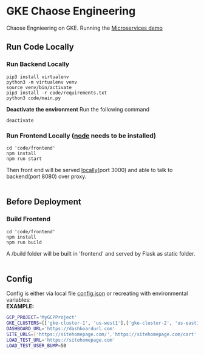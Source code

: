 # GKE Chaose Engineering
Chaose Engnieering on GKE. Running the [Microservices demo](https://github.com/GoogleCloudPlatform/microservices-demo)

## Run Code Locally
### Run Backend Locally
```
pip3 install virtualenv
python3 -m virtualenv venv
source venv/bin/activate
pip3 install -r code/requirements.txt
python3 code/main.py
```
**Deactivate the environment** 
Run the following command
```
deactivate
```
### Run Frontend Locally ([node](https://nodejs.org/en/) needs to be installed)
```
cd 'code/frontend'
npm install
npm run start
```
Then front end will be served [locally](http://localhost:3000)(port 3000) and able to talk to backend(port 8080) over proxy.<br /><br />

## Before Deployment
### Build Frontend
```
cd 'code/frontend'
npm install
npm run build
```
A /build folder will be built in 'frontend' and served by Flask as static folder.<br /><br />

## Config
Config is either via local file [config.json](code/config.json) or recreating with environmental variables:<br />
**EXAMPLE:**
```bash
GCP_PROJECT='MyGCPProject'
GKE_CLUSTERS=[['gke-cluster-1', 'us-west1'],['gke-cluster-2', 'us-east1']]
DASHBOARD_URL='https://dashboardurl.com'
SITE_URLS=['https://sitehomepage.com/','https://sitehomepage.com/cart','https://sitehomepage.com/product/123']
LOAD_TEST_URL='https://sitehomepage.com'
LOAD_TEST_USER_BUMP=50
```
